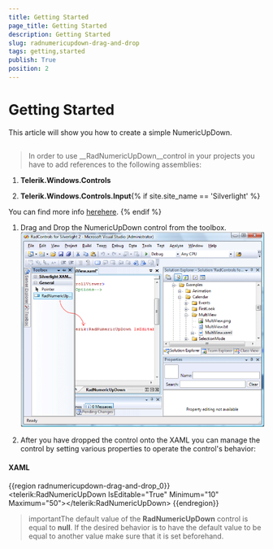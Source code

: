 ```yaml
---
title: Getting Started
page_title: Getting Started
description: Getting Started
slug: radnumericupdown-drag-and-drop
tags: getting,started
publish: True
position: 2
---
```


# Getting Started



This article will show you how to create a simple NumericUpDown.
            

## 

>In order to use __RadNumericUpDown__control in your projects you have to add references to the following assemblies:
                    

1. __Telerik.Windows.Controls__

1. __Telerik.Windows.Controls.Input__{% if site.site_name == 'Silverlight' %}

You can find more info [here](http://www.telerik.com/help/silverlight/installation-installing-controls-dependencies.html)[here](http://www.telerik.com/help/wpf/installation-installing-controls-dependencies.html).
                        {% endif %}

1. Drag and Drop the NumericUpDown control from the toolbox.
                        ![](images/RadNumeric1.gif)

1. After you have dropped the control onto the XAML you can manage the control by setting various properties to operate the control's behavior:
                        

#### __XAML__

{{region radnumericupdown-drag-and-drop_0}}
	<telerik:RadNumericUpDown IsEditable="True" Minimum="10" Maximum="50"></telerik:RadNumericUpDown>
	{{endregion}}



>importantThe default value of the __RadNumericUpDown__ control is equal to __null__. If the desired behavior is to have the default value to be equal to another value make sure that it is set beforehand.
                    
